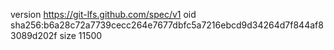 version https://git-lfs.github.com/spec/v1
oid sha256:b6a28c72a7739cecc264e7677dbfc5a7216ebcd9d34264d7f844af83089d202f
size 11500
